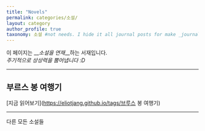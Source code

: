 ```yaml
---
title: "Novels"
permalink: categories/소설/
layout: category
author_profile: true
taxonomy: 소설 #not needs. I hide it all journal posts for make _journal folder. So it can't see. I don't know how to do that...
---
```


이 페이지는 __*소설을 연재*__하는 서재입니다.  
*주기적으로 상상력을 뿜어냅니다 :D*

*****

## 부르스 봉 여행기
[지금 읽어보기](https://eliotjang.github.io/tags/브루스 봉 여행기)

*****
다른 모든 소설들 
